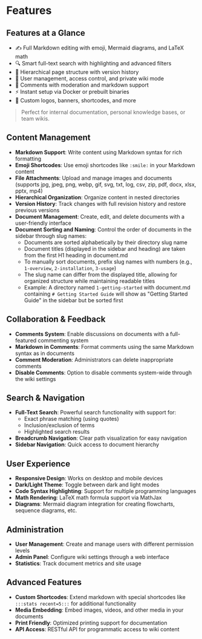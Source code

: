 # Features

## Features at a Glance

- ✍️ Full Markdown editing with emoji, Mermaid diagrams, and LaTeX math
- 🔍 Smart full-text search with highlighting and advanced filters
- 📁 Hierarchical page structure with version history
- 👥 User management, access control, and private wiki mode
- 💬 Comments with moderation and markdown support
- ⚡ Instant setup via Docker or prebuilt binaries
- 🧩 Custom logos, banners, shortcodes, and more

> Perfect for internal documentation, personal knowledge bases, or team wikis.

## Content Management
- **Markdown Support**: Write content using Markdown syntax for rich formatting
- **Emoji Shortcodes**: Use emoji shortcodes like `:smile:` in your Markdown content
- **File Attachments**: Upload and manage images and documents (supports jpg, jpeg, png, webp, gif, svg, txt, log, csv, zip, pdf, docx, xlsx, pptx, mp4)
- **Hierarchical Organization**: Organize content in nested directories
- **Version History**: Track changes with full revision history and restore previous versions
- **Document Management**: Create, edit, and delete documents with a user-friendly interface
- **Document Sorting and Naming**: Control the order of documents in the sidebar through slug names:
  - Documents are sorted alphabetically by their directory slug name
  - Document titles (displayed in the sidebar and heading) are taken from the first H1 heading in document.md
  - To manually sort documents, prefix slug names with numbers (e.g., `1-overview`, `2-installation`, `3-usage`)
  - The slug name can differ from the displayed title, allowing for organized structure while maintaining readable titles
  - Example: A directory named `1-getting-started` with document.md containing `# Getting Started Guide` will show as "Getting Started Guide" in the sidebar but be sorted first

## Collaboration & Feedback
- **Comments System**: Enable discussions on documents with a full-featured commenting system
- **Markdown in Comments**: Format comments using the same Markdown syntax as in documents
- **Comment Moderation**: Administrators can delete inappropriate comments
- **Disable Comments**: Option to disable comments system-wide through the wiki settings

## Search & Navigation
- **Full-Text Search**: Powerful search functionality with support for:
  - Exact phrase matching (using quotes)
  - Inclusion/exclusion of terms
  - Highlighted search results
- **Breadcrumb Navigation**: Clear path visualization for easy navigation
- **Sidebar Navigation**: Quick access to document hierarchy

## User Experience
- **Responsive Design**: Works on desktop and mobile devices
- **Dark/Light Theme**: Toggle between dark and light modes
- **Code Syntax Highlighting**: Support for multiple programming languages
- **Math Rendering**: LaTeX math formula support via MathJax
- **Diagrams**: Mermaid diagram integration for creating flowcharts, sequence diagrams, etc.

## Administration
- **User Management**: Create and manage users with different permission levels
- **Admin Panel**: Configure wiki settings through a web interface
- **Statistics**: Track document metrics and site usage

## Advanced Features
- **Custom Shortcodes**: Extend markdown with special shortcodes like `:::stats recent=5:::` for additional functionality
- **Media Embedding**: Embed images, videos, and other media in your documents
- **Print Friendly**: Optimized printing support for documentation
- **API Access**: RESTful API for programmatic access to wiki content
